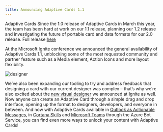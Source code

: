 ```yaml
---
title: Announcing Adaptive Cards 1.1
---
```


Adaptive Cards
Since the 1.0 release of Adaptive Cards in March this year, the team has been hard at work on our 1.1 release, planning our 1.2 release and investigating the future of portable card and data formats for our 2.0 release.  Full release [here](https://github.com/Microsoft/AdaptiveCards/wiki/1.1-Feature-List)

At the Microsoft Ignite conference we announced the general availability of Adaptive Cards 1.1, unblocking some of the most requested community and partner feature such as a Media element, Action Icons and more layout flexibility. 

![designer](/images/designer.png)

We’ve also been expanding our tooling to try and address feedback that designing a card with our current designer was complex – that’s why we’re also excited about the [new visual designer](https://aka.ms/adaptivedesigner) we announced at Ignite as well.  Now anyone can create an Adaptive Card through a simple drag and drop interface, opening up the format to designers, developers, and everyone in between.  And now with Adaptive Cards available in [Outlook as Actionable Messages](https://docs.microsoft.com/en-us/outlook/actionable-messages/adaptive-card), in [Cortana Skills](https://docs.microsoft.com/en-us/cortana/skills/adaptive-cards) and [Microsoft Teams](https://docs.microsoft.com/en-us/microsoftteams/platform/concepts/cards/cards-reference#adaptive-card) through the Azure Bot Service, you can find even more ways to unlock your content with Adaptive Cards!


